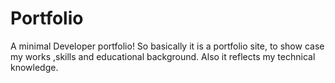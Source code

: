 # Portfolio
A minimal Developer portfolio! So basically it is a portfolio site, to show case my works ,skills and educational background. Also it reflects my technical knowledge.
